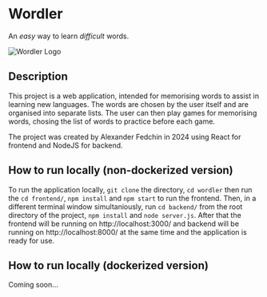 # Wordler

An _easy_ way to learn _difficult_ words.

![Wordler Logo](frontend/public/favicon.ico)

## Description

This project is a web application, intended for memorising words to assist in learning new languages.
The words are chosen by the user itself and are organised into separate lists. The user can then play
games for memorising words, chosing the list of words to practice before each game.

The project was created by Alexander Fedchin in 2024 using React for frontend and NodeJS for backend.

## How to run locally (non-dockerized version)

To run the application locally, `git clone` the directory, `cd wordler` then run the `cd frontend/`,
`npm install` and `npm start` to run the frontend. Then, in a different terminal window
simultaniously, run `cd backend/` from the root directory of the project, `npm install` and
`node server.js`. After that the frontend will be running on http://localhost:3000/ and backend
will be running on http://localhost:8000/ at the same time and the application is ready for use.

## How to run locally (dockerized version)

Coming soon...
